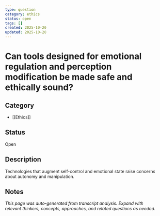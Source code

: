 ```yaml
---
type: question
category: ethics
status: open
tags: []
created: 2025-10-20
updated: 2025-10-20
---
```


# Can tools designed for emotional regulation and perception modification be made safe and ethically sound?

## Category

- [[Ethics]]

## Status

Open

## Description

Technologies that augment self-control and emotional state raise concerns about autonomy and manipulation.

## Notes

*This page was auto-generated from transcript analysis. Expand with relevant thinkers, concepts, approaches, and related questions as needed.*
